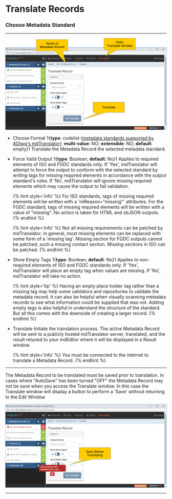 # Translate Records 
### Choose Metadata Standard
---

![Translate Window](/assets/reference/translate/translate.png)

* <span class="md-element">Choose Format</span> <i class="fa fa-asterisk required" title="Required"> </i> 1{**type**: codelist ([metadata standards supported by ADIwg's mdTranslator](https://mdtranslator.adiwg.org/api/writers)); **multi-value**: NO; **extensible**: NO; **default**: empty}1 Translate the <span class="md-panel">Metadata Record</span> the selected metadata standard.   

* <span class="md-element">Force Valid Output</span> 1{**type**: Boolean; **default**: No}1  Applies to required elements of ISO and FGDC standards only.  If 'Yes', mdTranslator will attempt to force the output to conform with the selected standard by writing tags for missing required elements in accordance with the output standard's rules.  If 'No', mdTranslator will ignore missing required elements which may cause the output to fail validation.  

  {% hint style='info' %}
  For ISO standards, tags of missing required elements will be written with a 'nilReason="missing"' attributes.  For the FGDC standard, tags of missing required elements will be written with a value of "missing".  No action is taken for HTML and sbJSON outputs.
  {% endhint %} 
  
  {% hint style='info' %}
  Not all missing requirements can be patched by mdTranslator.  In general, most missing elements can be replaced with some form of a 'missing tag'.  Missing section for FGDC outputs cannot be patched, such a missing contact section.  Missing sections in ISO can be patched.
  {% endhint %}

* <span class="md-element">Show Empty Tags</span> 1{**type**: Boolean; **default**: No}1  Applies to non-required elements of ISO and FGDC standards only.  If 'Yes', mdTranslator will place an empty tag when values are missing.  If 'No', mdTranslator will take no action.  

  {% hint style='tip' %}
  Having an empty place holder tag rather than a missing tag may help some validators and repositories to validate the metadata record.  It can also be helpful when visually scanning metadata records to see what information could be supplied that was not.  Adding empty tags is also helpful in understand the structure of the standard.  But all this comes with the downside of creating a larger record.
  {% endhint %}
  
* <span class="btn btn-primary btn-sm"> <i class="fa fa-retweet"> </i> Translate</span> Initiate the translation process.  The active <span class="md-panel">Metadata Record</span> will be sent to a publicly hosted mdTranslator server, translated, and the result retuned to your mdEditor where it will be displayed in a <span class="md-window">Result</span> window. 

  {% hint style='info' %}
  You must be connected to the internet to translate a <span class="md-panel">Metadata Record</span>. 
  {% endhint %}
  
---

The <span class="md-panel">Metadata Record</span> to be translated must be saved prior to translation.  In cases where "AutoSave" has been turned "OFF" the <span class="md-panel">Metadata Record</span> may not be save when you access the <span class="md-window">Translate</span> window.  In this case the <span class="md-window">Translate</span> window will display a <span class="btn btn-danger btn-xs"> <i class="fa fa-exclamation-circle"> </i> </span> button to perform a 'Save' without returning to the <span class="md-window">Edit Window</span>

![Translate Window](/assets/reference/translate/translate-save.png)

---